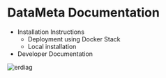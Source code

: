 # DataMeta Documentation

* Installation Instructions
  * Deployment using Docker Stack
  * Local installation
* Developer Documentation

![erdiag](img/datameta.erd.svg?raw=true "ER Diagram")

